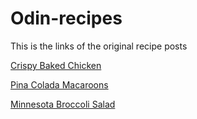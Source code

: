 # Odin-recipes

This is the links of the original recipe posts

[Crispy Baked Chicken](https://www.allrecipes.com/recipe/283813/crispy-baked-chicken-legs/)

[Pina Colada Macaroons](https://www.allrecipes.com/recipe/218539/pina-colada-macaroons/)

[Minnesota Broccoli Salad](https://www.allrecipes.com/recipe/167188/minnesota-broccoli-salad/)